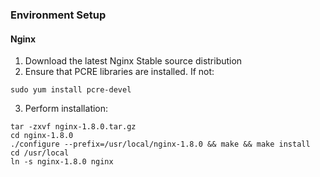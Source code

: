 ### Environment Setup

#### Nginx
1. Download the latest Nginx Stable source distribution
2. Ensure that PCRE libraries are installed.  If not:
  ```console
  sudo yum install pcre-devel
  ```
3. Perform installation:
  ```console
  tar -zxvf nginx-1.8.0.tar.gz
  cd nginx-1.8.0
  ./configure --prefix=/usr/local/nginx-1.8.0 && make && make install
  cd /usr/local
  ln -s nginx-1.8.0 nginx
  ```